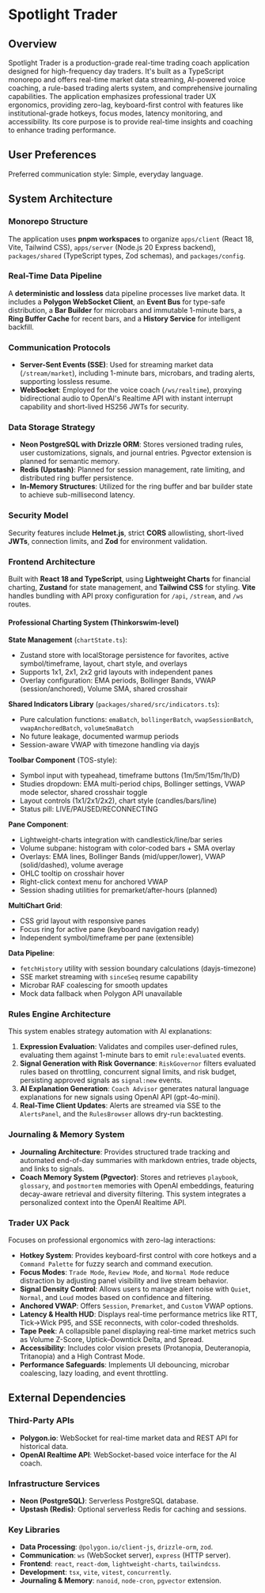 # Spotlight Trader

## Overview

Spotlight Trader is a production-grade real-time trading coach application designed for high-frequency day traders. It's built as a TypeScript monorepo and offers real-time market data streaming, AI-powered voice coaching, a rule-based trading alerts system, and comprehensive journaling capabilities. The application emphasizes professional trader UX ergonomics, providing zero-lag, keyboard-first control with features like institutional-grade hotkeys, focus modes, latency monitoring, and accessibility. Its core purpose is to provide real-time insights and coaching to enhance trading performance.

## User Preferences

Preferred communication style: Simple, everyday language.

## System Architecture

### Monorepo Structure

The application uses **pnpm workspaces** to organize `apps/client` (React 18, Vite, Tailwind CSS), `apps/server` (Node.js 20 Express backend), `packages/shared` (TypeScript types, Zod schemas), and `packages/config`.

### Real-Time Data Pipeline

A **deterministic and lossless** data pipeline processes live market data. It includes a **Polygon WebSocket Client**, an **Event Bus** for type-safe distribution, a **Bar Builder** for microbars and immutable 1-minute bars, a **Ring Buffer Cache** for recent bars, and a **History Service** for intelligent backfill.

### Communication Protocols

- **Server-Sent Events (SSE)**: Used for streaming market data (`/stream/market`), including 1-minute bars, microbars, and trading alerts, supporting lossless resume.
- **WebSocket**: Employed for the voice coach (`/ws/realtime`), proxying bidirectional audio to OpenAI's Realtime API with instant interrupt capability and short-lived HS256 JWTs for security.

### Data Storage Strategy

- **Neon PostgreSQL with Drizzle ORM**: Stores versioned trading rules, user customizations, signals, and journal entries. Pgvector extension is planned for semantic memory.
- **Redis (Upstash)**: Planned for session management, rate limiting, and distributed ring buffer persistence.
- **In-Memory Structures**: Utilized for the ring buffer and bar builder state to achieve sub-millisecond latency.

### Security Model

Security features include **Helmet.js**, strict **CORS** allowlisting, short-lived **JWTs**, connection limits, and **Zod** for environment validation.

### Frontend Architecture

Built with **React 18 and TypeScript**, using **Lightweight Charts** for financial charting, **Zustand** for state management, and **Tailwind CSS** for styling. **Vite** handles bundling with API proxy configuration for `/api`, `/stream`, and `/ws` routes.

#### Professional Charting System (Thinkorswim-level)

**State Management** (`chartState.ts`):
- Zustand store with localStorage persistence for favorites, active symbol/timeframe, layout, chart style, and overlays
- Supports 1x1, 2x1, 2x2 grid layouts with independent panes
- Overlay configuration: EMA periods, Bollinger Bands, VWAP (session/anchored), Volume SMA, shared crosshair

**Shared Indicators Library** (`packages/shared/src/indicators.ts`):
- Pure calculation functions: `emaBatch`, `bollingerBatch`, `vwapSessionBatch`, `vwapAnchoredBatch`, `volumeSmaBatch`
- No future leakage, documented warmup periods
- Session-aware VWAP with timezone handling via dayjs

**Toolbar Component** (TOS-style):
- Symbol input with typeahead, timeframe buttons (1m/5m/15m/1h/D)
- Studies dropdown: EMA multi-period chips, Bollinger settings, VWAP mode selector, shared crosshair toggle
- Layout controls (1x1/2x1/2x2), chart style (candles/bars/line)
- Status pill: LIVE/PAUSED/RECONNECTING

**Pane Component**:
- Lightweight-charts integration with candlestick/line/bar series
- Volume subpane: histogram with color-coded bars + SMA overlay
- Overlays: EMA lines, Bollinger Bands (mid/upper/lower), VWAP (solid/dashed), volume average
- OHLC tooltip on crosshair hover
- Right-click context menu for anchored VWAP
- Session shading utilities for premarket/after-hours (planned)

**MultiChart Grid**:
- CSS grid layout with responsive panes
- Focus ring for active pane (keyboard navigation ready)
- Independent symbol/timeframe per pane (extensible)

**Data Pipeline**:
- `fetchHistory` utility with session boundary calculations (dayjs-timezone)
- SSE market streaming with `sinceSeq` resume capability
- Microbar RAF coalescing for smooth updates
- Mock data fallback when Polygon API unavailable

### Rules Engine Architecture

This system enables strategy automation with AI explanations:

1.  **Expression Evaluation**: Validates and compiles user-defined rules, evaluating them against 1-minute bars to emit `rule:evaluated` events.
2.  **Signal Generation with Risk Governance**: `RiskGovernor` filters evaluated rules based on throttling, concurrent signal limits, and risk budget, persisting approved signals as `signal:new` events.
3.  **AI Explanation Generation**: `Coach Advisor` generates natural language explanations for new signals using OpenAI API (gpt-4o-mini).
4.  **Real-Time Client Updates**: Alerts are streamed via SSE to the `AlertsPanel`, and the `RulesBrowser` allows dry-run backtesting.

### Journaling & Memory System

- **Journaling Architecture**: Provides structured trade tracking and automated end-of-day summaries with markdown entries, trade objects, and links to signals.
- **Coach Memory System (Pgvector)**: Stores and retrieves `playbook`, `glossary`, and `postmortem` memories with OpenAI embeddings, featuring decay-aware retrieval and diversity filtering. This system integrates a personalized context into the OpenAI Realtime API.

### Trader UX Pack

Focuses on professional ergonomics with zero-lag interactions:

- **Hotkey System**: Provides keyboard-first control with core hotkeys and a `Command Palette` for fuzzy search and command execution.
- **Focus Modes**: `Trade Mode`, `Review Mode`, and `Normal Mode` reduce distraction by adjusting panel visibility and live stream behavior.
- **Signal Density Control**: Allows users to manage alert noise with `Quiet`, `Normal`, and `Loud` modes based on confidence and filtering.
- **Anchored VWAP**: Offers `Session`, `Premarket`, and `Custom` VWAP options.
- **Latency & Health HUD**: Displays real-time performance metrics like RTT, Tick→Wick P95, and SSE reconnects, with color-coded thresholds.
- **Tape Peek**: A collapsible panel displaying real-time market metrics such as Volume Z-Score, Uptick–Downtick Delta, and Spread.
- **Accessibility**: Includes color vision presets (Protanopia, Deuteranopia, Tritanopia) and a High Contrast Mode.
- **Performance Safeguards**: Implements UI debouncing, microbar coalescing, lazy loading, and event throttling.

## External Dependencies

### Third-Party APIs

- **Polygon.io**: WebSocket for real-time market data and REST API for historical data.
- **OpenAI Realtime API**: WebSocket-based voice interface for the AI coach.

### Infrastructure Services

- **Neon (PostgreSQL)**: Serverless PostgreSQL database.
- **Upstash (Redis)**: Optional serverless Redis for caching and sessions.

### Key Libraries

- **Data Processing**: `@polygon.io/client-js`, `drizzle-orm`, `zod`.
- **Communication**: `ws` (WebSocket server), `express` (HTTP server).
- **Frontend**: `react`, `react-dom`, `lightweight-charts`, `tailwindcss`.
- **Development**: `tsx`, `vite`, `vitest`, `concurrently`.
- **Journaling & Memory**: `nanoid`, `node-cron`, `pgvector` extension.
